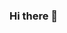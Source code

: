 ### Hi there 👋

<!--
**sai-charan-adurthi/sai-charan-adurthi** is a ✨ _special_ ✨ repository because its `README.md` (this file) appears on your GitHub profile.

- 🔭 I’m currently working on generating automated strategies to identify fraud in transactions
- 🌱 I’m currently learning React.JS
- 👯 I’m looking to collaborate on ...
- 🤔 I’m looking for help with ...
- 💬 Ask me about ...
- 📫 How to reach me: http://linkedin.com/in/saicharanadurthi/
- 😄 Pronouns: ...
- ⚡ Fun fact: ...
-->
